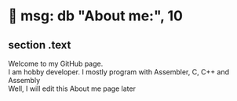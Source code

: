 # :grimacing: msg: db "About me:", 10

## section .text
Welcome to my GitHub page. <br>
I am hobby developer. I mostly program with Assembler, C, C++ and Assembly<br>
Well, I will edit this About me page later<br>
